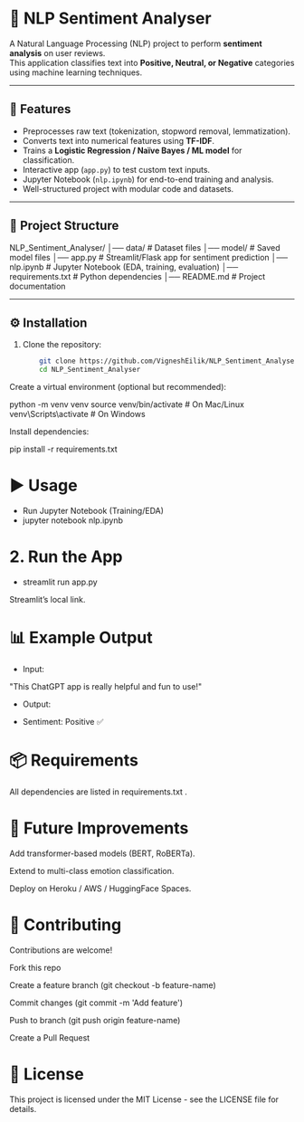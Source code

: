 # 📝 NLP Sentiment Analyser

A Natural Language Processing (NLP) project to perform **sentiment analysis** on user reviews.  
This application classifies text into **Positive, Neutral, or Negative** categories using machine learning techniques.

---

## 🚀 Features
- Preprocesses raw text (tokenization, stopword removal, lemmatization).
- Converts text into numerical features using **TF-IDF**.
- Trains a **Logistic Regression / Naïve Bayes / ML model** for classification.
- Interactive app (`app.py`) to test custom text inputs.
- Jupyter Notebook (`nlp.ipynb`) for end-to-end training and analysis.
- Well-structured project with modular code and datasets.

---

## 📂 Project Structure


NLP_Sentiment_Analyser/
│── data/ # Dataset files
│── model/ # Saved model files
│── app.py # Streamlit/Flask app for sentiment prediction
│── nlp.ipynb # Jupyter Notebook (EDA, training, evaluation)
│── requirements.txt # Python dependencies
│── README.md # Project documentation


---

## ⚙️ Installation

1. Clone the repository:
   ```bash
       git clone https://github.com/VigneshEilik/NLP_Sentiment_Analyser.git
       cd NLP_Sentiment_Analyser


Create a virtual environment (optional but recommended):

python -m venv venv
source venv/bin/activate   # On Mac/Linux
venv\Scripts\activate      # On Windows


Install dependencies:

pip install -r requirements.txt

# ▶️ Usage

* Run Jupyter Notebook (Training/EDA)
* jupyter notebook nlp.ipynb

# 2. Run the App

* streamlit run app.py

Streamlit’s local link.

# 📊 Example Output

* Input:

"This ChatGPT app is really helpful and fun to use!"


* Output:

* Sentiment: Positive ✅

# 📦 Requirements

All dependencies are listed in requirements.txt
.

# 📌 Future Improvements

Add transformer-based models (BERT, RoBERTa).

Extend to multi-class emotion classification.

Deploy on Heroku / AWS / HuggingFace Spaces.

# 🤝 Contributing

Contributions are welcome!

Fork this repo

Create a feature branch (git checkout -b feature-name)

Commit changes (git commit -m 'Add feature')

Push to branch (git push origin feature-name)

Create a Pull Request

# 📜 License

This project is licensed under the MIT License - see the LICENSE
 file for details.





